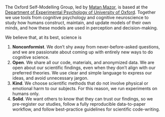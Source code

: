 
The Oxford Self-Modelling Group, led by [Matan Mazor](matanmazor.github.io), is based at the [Department of Experimental Psychology of University of Oxford](https://www.psy.ox.ac.uk/). Together we use tools from cognitive psychology and cognitive neuroscience to study how humans construct, maintain, and update models of their own minds, and how these models are used in perception and decision-making. 

We believe that, at its best, science is

1. **Nonconformist**. We don’t shy away from never-before-asked questions, and we are passionate about coming up with entirely new ways to do cognitive science.
2. **Open**. We share all our code, materials, and anonymized data. We are open about our scientific findings, even when they don’t align with our preferred theories. We use clear and simple language to express our ideas, and avoid unnecessary jargon.
3. **Kind**. We choose scientific methods that do not involve physical or emotional harm to our subjects. For this reason, we run experiments on humans only.
4. **Solid**. We want others to know that they can trust our findings, so we pre-register our studies, follow a fully reproducible data-to-paper workflow, and follow best-practice guidelines for scientific code-writing. 



<!--

**Here are some ideas to get you started:**

🙋‍♀️ A short introduction - what is your organization all about?
🌈 Contribution guidelines - how can the community get involved?
👩‍💻 Useful resources - where can the community find your docs? Is there anything else the community should know?
🍿 Fun facts - what does your team eat for breakfast?
🧙 Remember, you can do mighty things with the power of [Markdown](https://docs.github.com/github/writing-on-github/getting-started-with-writing-and-formatting-on-github/basic-writing-and-formatting-syntax)
-->
